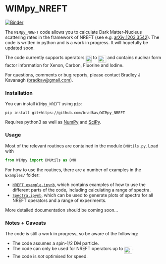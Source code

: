 # WIMpy_NREFT

[![Binder](https://mybinder.org/badge.svg)](https://mybinder.org/v2/gh/bradkav/WIMpy_NREFT/master?filepath=Examples/NREFT_example.ipynb)

The `WIMpy_NREFT` code allows you to calculate Dark Matter-Nucleus scattering rates in the framework of NREFT (see e.g. [arXiv:1203.3542](https://arxiv.org/abs/1203.3542)). The code is written in python and is a work in progress. It will hopefully be updated soon.

The code currently supports operators <img src="https://rawgit.com/bradkav/WIMpy_NREFT/master/svgs/2330706abb8aba7916b511ca5afa9e62.svg?invert_in_darkmode" align=middle width=19.56603pt height=22.38192pt/> to <img src="https://rawgit.com/bradkav/WIMpy_NREFT/master/svgs/917244ca615745a80feccbe760feb728.svg?invert_in_darkmode" align=middle width=26.09409pt height=22.38192pt/> and contains nuclear form factor information for Xenon, Carbon, Fluorine and Iodine.

For questions, comments or bug reports, please contact Bradley J Kavanagh (bradkav@gmail.com).

### Installation

You can install `WIMpy_NREFT` using `pip`:

```
pip install git+https://github.com/bradkav/WIMpy_NREFT
```

Requires python3 as well as [NumPy](http://www.numpy.org) and [SciPy](https://www.scipy.org).

### Usage

Most of the relevant routines are contained in the module `DMUtils.py`. Load with

```python
from WIMpy import DMUtils as DMU
```

For how to use the routines, there are a number of examples in the `Examples/` folder:
-  [`NREFT_example.ipynb`](Examples/NREFT_example.ipynb), which contains examples of how to use the different parts of the code, including calculating a range of spectra.  
- [`Spectra.ipynb`](Examples/Spectra.ipynb), which can be used to generate plots of spectra for all NREFT operators and a range of experiments.

More detailed documentation should be coming soon...


### Notes + Caveats

The code is still a work in progress, so be aware of the following:

- The code assumes a spin-1/2 DM particle.
- The code can only be used for NREFT operators up to <img src="https://rawgit.com/bradkav/WIMpy_NREFT/master/svgs/917244ca615745a80feccbe760feb728.svg?invert_in_darkmode" align=middle width=26.09409pt height=22.38192pt/>.
- The code is *not* optimised for speed.
